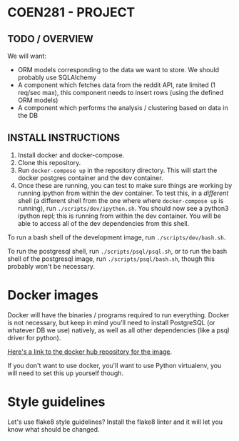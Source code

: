 # COEN281 - PROJECT

## TODO / OVERVIEW
We will want:

* ORM models corresponding to the data we want to store. We should probably use
  SQLAlchemy
* A component which fetches data from the reddit API, rate limited (1 req/sec
  max), this component needs to insert rows (using the defined ORM models)
* A component which performs the analysis / clustering based on data in the DB

## INSTALL INSTRUCTIONS
1. Install docker and docker-compose.
2. Clone this repository.
3. Run `docker-compose up` in the repository directory. This will start the
   docker postgres container and the dev container.
4. Once these are running, you can test to make sure things are working by
   running ipython from within the dev container. To test this, in a
   *different* shell (a different shell from the one where where
   `docker-compose up` is running), run `./scripts/dev/ipython.sh`. You should
   now see a python3 ipython repl; this is running from within the dev
   container.  You will be able to access all of the dev dependencies from this
   shell.

To run a bash shell of the development image, run `./scripts/dev/bash.sh`.

To run the postgresql shell, run `./scripts/psql/psql.sh`, or to run the bash
shell of the postgresql image, run `./scripts/psql/bash.sh`, though this
probably won't be necessary.

# Docker images
Docker will have the binaries / programs required to run everything. Docker is
not necessary, but keep in mind you'll need to install PostgreSQL (or whatever
DB we use) natively, as well as all other dependencies (like a psql driver for
python).

[Here's a link to the docker hub repository for the
image](https://hub.docker.com/r/lorenmh/coen281-project/).

If you don't want to use docker, you'll want to use Python virtualenv, you will
need to set this up yourself though.

# Style guidelines
Let's use flake8 style guidelines? Install the flake8 linter and it will let
you know what should be changed.

